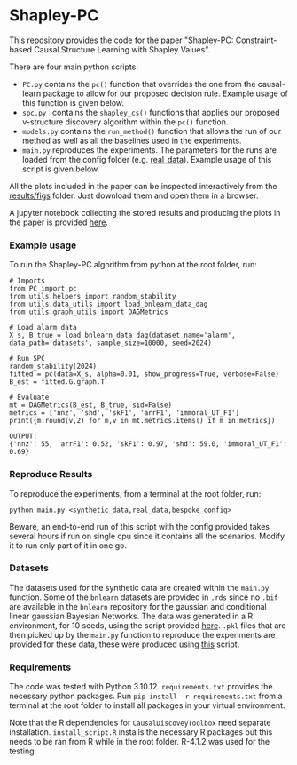 # Shapley-PC
This repository provides the code for the paper "Shapley-PC: Constraint-based Causal Structure Learning with Shapley Values". 

There are four main python scripts:
- `PC.py` contains the `pc()` function that overrides the one from the causal-learn package to allow for our proposed decision rule. Example usage of this function is given below.
- `spc.py ` contains the `shapley_cs()` functions that applies our proposed v-structure discovery algorithm within the `pc()` function.
- `models.py` contains the `run_method()` function that allows the run of our method as well as all the baselines used in the experiments.
- `main.py` reproduces the experiments. The parameters for the runs are loaded from the config folder (e.g. [real_data](config/real_data.yaml)). Example usage of this script is given below.

All the plots included in the paper can be inspected interactively from the [results/figs](results/figs) folder. Just download them and open them in a browser. 

A jupyter notebook collecting the stored results and producing the plots in the paper is provided [here](notebooks/Experiments.ipynb).

### Example usage
To run the Shapley-PC algorithm from python at the root folder, run:
```
# Imports
from PC import pc
from utils.helpers import random_stability
from utils.data_utils import load_bnlearn_data_dag
from utils.graph_utils import DAGMetrics

# Load alarm data
X_s, B_true = load_bnlearn_data_dag(dataset_name='alarm', data_path='datasets', sample_size=10000, seed=2024)

# Run SPC
random_stability(2024)
fitted = pc(data=X_s, alpha=0.01, show_progress=True, verbose=False)
B_est = fitted.G.graph.T

# Evaluate 
mt = DAGMetrics(B_est, B_true, sid=False)
metrics = ['nnz', 'shd', 'skF1', 'arrF1', 'immoral_UT_F1']
print({m:round(v,2) for m,v in mt.metrics.items() if m in metrics})

OUTPUT:
{'nnz': 55, 'arrF1': 0.52, 'skF1': 0.97, 'shd': 59.0, 'immoral_UT_F1': 0.69}
```

### Reproduce Results
To reproduce the experiments, from a terminal at the root folder, run:
```
python main.py <synthetic_data,real_data,bespoke_config>
```
Beware, an end-to-end run of this script with the config provided takes several hours if run on single cpu since it contains all the scenarios. Modify it to run only part of it in one go.

### Datasets
The datasets used for the synthetic data are created within the `main.py` function. Some of the `bnlearn` datasets are provided in `.rds` since no `.bif` are available in the `bnlearn` repository for the gaussian and conditional linear gaussian Bayesian Networks. The data was generated in a R environment, for 10 seeds, using the script provided [here](datasets/bayesian/sample.R). `.pkl` files that are then picked up by the `main.py` function to reproduce the experiments are provided for these data, these were produced using [this](datasets/bayesian/import_r.py) script.

### Requirements
The code was tested with Python 3.10.12. `requirements.txt` provides the necessary python packages. Run `pip install -r requirements.txt` from a terminal at the root folder to install all packages in your virtual environment. 

Note that the R dependencies for `CausalDiscoveyToolbox` need separate installation. `install_script.R` installs the necessary R packages but this needs to be ran from R while in the root folder. R-4.1.2 was used for the testing. 
